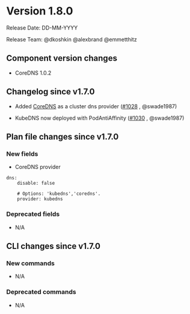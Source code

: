 # Version 1.8.0

Release Date: DD-MM-YYYY

Release Team: @dkoshkin @alexbrand @emmetthitz

## Component version changes

* CoreDNS 1.0.2

## Changelog since v1.7.0

* Added [CoreDNS](https://coredns.io/) as a cluster dns provider ([#1028](https://github.com/apprenda/kismatic/pull/1028) , @swade1987)

* KubeDNS now deployed with PodAntiAffinity ([#1030](https://github.com/apprenda/kismatic/pull/1030) , @swade1987)


## Plan file changes since v1.7.0

### New fields

* CoreDNS provider

```
dns:
    disable: false

    # Options: 'kubedns','coredns'.
    provider: kubedns
```

### Deprecated fields

* N/A

## CLI changes since v1.7.0

### New commands

* N/A

### Deprecated commands

* N/A
